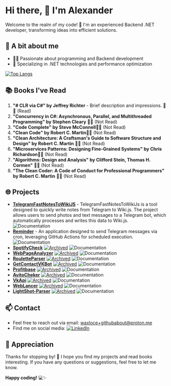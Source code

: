 
# Hi there, 🌟 I'm Alexander

Welcome to the realm of my code! 
🚀 I'm an experienced Backend .NET developer, transforming ideas into efficient solutions.

## 🔧 A bit about me

-   👩‍💻 Passionate about programming and Backend development
-   🚀 Specializing in .NET technologies and performance optimization

[![Top Langs](https://github-readme-stats.vercel.app/api/top-langs/?username=DreamsAreReal&layout=compact&theme=vision-friendly-dark)](https://github.com/DreamsAreReal/github-readme-stats)
## 📚 Books I've Read

1.  **"# CLR via C#" by Jeffrey Richter** - Brief description and impressions. 📖✅ (Read)
2.  **"Concurrency in C#: Asynchronous, Parallel, and Multithreaded Programming" by Stephen Cleary** 📖🚫 (Not Read)
3.  **"Code Complete" by Steve McConnell**📖🚫 (Not Read)
4.  **"Clean Code" by Robert C. Martin**📖🚫 (Not Read)
5.  **"Clean Architecture: A Craftsman's Guide to Software Structure and Design" by Robert C. Martin** 📖🚫 (Not Read)
6.  **"Microservices Patterns: Designing Fine-Grained Systems" by Chris Richardson**📖🚫 (Not Read)
7.  **"Algorithms: Design and Analysis" by Clifford Stein, Thomas H. Cormen"** 📖🚫 (Not Read)
8.  **"The Clean Coder: A Code of Conduct for Professional Programmers" by Robert C. Martin** 📖🚫 (Not Read)

## 🌐 Projects


-  **[TelegramFastNotesToWikiJS](https://github.com/DreamsAreReal/TelegramFastNotesToWikiJS)** - TelegramFastNotesToWikiJs is a tool designed to quickly write notes from Telegram to Wiki.js. The project allows users to send photos and text messages to a Telegram bot, which automatically processes and writes this data to Wiki.js. ![Documentation](https://img.shields.io/badge/Documentation-Yes-brightgreen?style=flat-square)
-  **[Reminder](https://github.com/DreamsAreReal/Reminder)** - An application designed to send Telegram messages via cron, leveraging GitHub Actions for scheduled execution. ![Documentation](https://img.shields.io/badge/Documentation-Yes-brightgreen?style=flat-square)
-  **[SpotifyCheck](https://github.com/DreamsAreReal/SpotifyCheck)** [![Archived](https://img.shields.io/badge/Status-Archived-inactive?style=flat-square)](link-to-archived-projects) ![Documentation](https://img.shields.io/badge/Documentation-None-red?style=flat-square)
- **[WebPageAnalyzer](https://github.com/DreamsAreReal/WebPageAnalyzer)** [![Archived](https://img.shields.io/badge/Status-Archived-inactive?style=flat-square)](link-to-archived-projects) ![Documentation](https://img.shields.io/badge/Documentation-None-red?style=flat-square)
- **[RouletteParser](https://github.com/DreamsAreReal/RouletteParser)** [![Archived](https://img.shields.io/badge/Status-Archived-inactive?style=flat-square)](link-to-archived-projects) ![Documentation](https://img.shields.io/badge/Documentation-None-red?style=flat-square)
- **[GetContactVKBot](https://github.com/DreamsAreReal/GetContactVKBot)** [![Archived](https://img.shields.io/badge/Status-Archived-inactive?style=flat-square)](link-to-archived-projects) ![Documentation](https://img.shields.io/badge/Documentation-None-red?style=flat-square)
- **[Profitbase](https://github.com/DreamsAreReal/Profitbase)** [![Archived](https://img.shields.io/badge/Status-Archived-inactive?style=flat-square)](link-to-archived-projects) ![Documentation](https://img.shields.io/badge/Documentation-None-red?style=flat-square)
- **[AvitoCheker](https://github.com/DreamsAreReal/AvitoCheker)** [![Archived](https://img.shields.io/badge/Status-Archived-inactive?style=flat-square)](link-to-archived-projects) ![Documentation](https://img.shields.io/badge/Documentation-None-red?style=flat-square)
- **[VkApi](https://github.com/DreamsAreReal/VkApi)** [![Archived](https://img.shields.io/badge/Status-Archived-inactive?style=flat-square)](link-to-archived-projects) ![Documentation](https://img.shields.io/badge/Documentation-None-red?style=flat-square)
- **[WebLancer](https://github.com/DreamsAreReal/WebLancer)** [![Archived](https://img.shields.io/badge/Status-Archived-inactive?style=flat-square)](link-to-archived-projects) ![Documentation](https://img.shields.io/badge/Documentation-None-red?style=flat-square)
- **[LightShot-Parser](https://github.com/DreamsAreReal/LightShot-Parser)** [![Archived](https://img.shields.io/badge/Status-Archived-inactive?style=flat-square)](link-to-archived-projects) ![Documentation](https://img.shields.io/badge/Documentation-None-red?style=flat-square)

 

## 📫 Contact

-   Feel free to reach out via email: [waxloce+githubabout@proton.me](mailto:waxloce+githubabout@proton.me)
-   Find me on social media: [![LinkedIn](https://img.shields.io/badge/LinkedIn-Profile-blue?style=flat-square&logo=linkedin&labelColor=blue)](https://www.linkedin.com/in/roadtodream/)


## 🌟 Appreciation

Thanks for stopping by! 🙌 I hope you find my projects and read books interesting. If you have any questions or suggestions, feel free to let me know.

**Happy coding!** 💻✨


